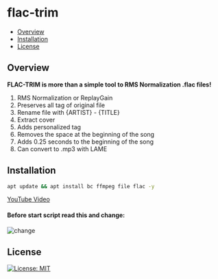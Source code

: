 # flac-trim

* [Overview](#overview)
* [Installation](#installation)
* [License](#license)

## Overview
<b>FLAC-TRIM is more than a simple tool to RMS Normalization .flac files!</b><br>
1) RMS Normalization or ReplayGain
2) Preserves all tag of original file
3) Rename file with {ARTIST} - {TITLE}
4) Extract cover
5) Adds personalized tag
6) Removes the space at the beginning of the song
7) Adds 0.25 seconds to the beginning of the song
8) Can convert to .mp3 with LAME

## Installation
```bash
apt update && apt install bc ffmpeg file flac -y
```
<a href="https://youtu.be/NIq456R0ESw">YouTube Video</a>

#### Before start script read this and change:
<img src="https://i.postimg.cc/pXQd4K7c/change.png" alt="change"><br>

## License
[![License: MIT](https://img.shields.io/badge/License-MIT-blue.svg)](LICENSE.md)
